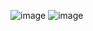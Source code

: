 ![image](https://github.com/Rahul-chaurasiya/Leetcode-Practice-Problem/assets/77222540/f9485944-b0c3-4b34-a347-50ef9938168d)
![image](https://github.com/Rahul-chaurasiya/Leetcode-Practice-Problem/assets/77222540/1ef24231-2dac-481d-b72f-babbc5fcb756)

